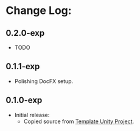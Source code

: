 # Change Log:

## 0.2.0-exp

- TODO

## 0.1.1-exp

- Polishing DocFX setup.

## 0.1.0-exp

- Initial release:
    - Copied source from [Template Unity Project](https://github.com/OmiyaGames/template-unity-project).
